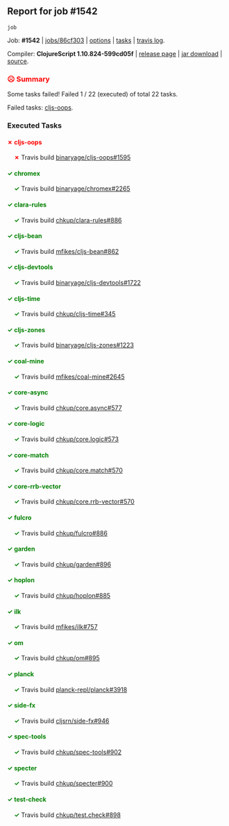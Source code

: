 ## Report for job #1542
```
job
```


Job: **#1542** | [jobs/86cf303](https://github.com/cljs-oss/canary/commit/86cf3031a37881a9fc02788bd5931b77eac922c3) | [options](options.edn) | [tasks](tasks.edn) | [travis log](https://travis-ci.org/cljs-oss/canary/builds/728954056).

Compiler: **ClojureScript 1.10.824-599cd05f** | [release page](https://github.com/cljs-oss/canary/releases/tag/r1.10.824-599cd05f) | [jar download](https://github.com/cljs-oss/canary/releases/download/r1.10.824-599cd05f/clojurescript-1.10.824-599cd05f.jar) | [source](https://github.com/clojure/clojurescript/commit/599cd05fd271b4ce672e8a6124f0f785b1b3b2d0).

### <b style='color:red'>☹ Summary</b>

Some tasks failed! Failed 1 / 22 (executed) of total 22 tasks.

Failed tasks: [cljs-oops](#-cljs-oops).

### Executed Tasks

#### <b style='color:red'>&#x2717; cljs-oops</b>
&nbsp;&nbsp;&nbsp;&nbsp;<b style='color:red'>&#x2717;</b> Travis build [binaryage/cljs-oops#1595](https://travis-ci.org/binaryage/cljs-oops/builds/728954519)<br>

#### <b style='color:green'>&#x2713; chromex</b>
&nbsp;&nbsp;&nbsp;&nbsp;<b style='color:green'>&#x2713;</b> Travis build [binaryage/chromex#2265](https://travis-ci.org/binaryage/chromex/builds/728954500)<br>

#### <b style='color:green'>&#x2713; clara-rules</b>
&nbsp;&nbsp;&nbsp;&nbsp;<b style='color:green'>&#x2713;</b> Travis build [chkup/clara-rules#886](https://travis-ci.org/chkup/clara-rules/builds/728954502)<br>

#### <b style='color:green'>&#x2713; cljs-bean</b>
&nbsp;&nbsp;&nbsp;&nbsp;<b style='color:green'>&#x2713;</b> Travis build [mfikes/cljs-bean#862](https://travis-ci.org/mfikes/cljs-bean/builds/728954506)<br>

#### <b style='color:green'>&#x2713; cljs-devtools</b>
&nbsp;&nbsp;&nbsp;&nbsp;<b style='color:green'>&#x2713;</b> Travis build [binaryage/cljs-devtools#1722](https://travis-ci.org/binaryage/cljs-devtools/builds/728954508)<br>

#### <b style='color:green'>&#x2713; cljs-time</b>
&nbsp;&nbsp;&nbsp;&nbsp;<b style='color:green'>&#x2713;</b> Travis build [chkup/cljs-time#345](https://travis-ci.org/chkup/cljs-time/builds/728954534)<br>

#### <b style='color:green'>&#x2713; cljs-zones</b>
&nbsp;&nbsp;&nbsp;&nbsp;<b style='color:green'>&#x2713;</b> Travis build [binaryage/cljs-zones#1223](https://travis-ci.org/binaryage/cljs-zones/builds/728954544)<br>

#### <b style='color:green'>&#x2713; coal-mine</b>
&nbsp;&nbsp;&nbsp;&nbsp;<b style='color:green'>&#x2713;</b> Travis build [mfikes/coal-mine#2645](https://travis-ci.org/mfikes/coal-mine/builds/728954549)<br>

#### <b style='color:green'>&#x2713; core-async</b>
&nbsp;&nbsp;&nbsp;&nbsp;<b style='color:green'>&#x2713;</b> Travis build [chkup/core.async#577](https://travis-ci.org/chkup/core.async/builds/728954555)<br>

#### <b style='color:green'>&#x2713; core-logic</b>
&nbsp;&nbsp;&nbsp;&nbsp;<b style='color:green'>&#x2713;</b> Travis build [chkup/core.logic#573](https://travis-ci.org/chkup/core.logic/builds/728954557)<br>

#### <b style='color:green'>&#x2713; core-match</b>
&nbsp;&nbsp;&nbsp;&nbsp;<b style='color:green'>&#x2713;</b> Travis build [chkup/core.match#570](https://travis-ci.org/chkup/core.match/builds/728954563)<br>

#### <b style='color:green'>&#x2713; core-rrb-vector</b>
&nbsp;&nbsp;&nbsp;&nbsp;<b style='color:green'>&#x2713;</b> Travis build [chkup/core.rrb-vector#570](https://travis-ci.org/chkup/core.rrb-vector/builds/728954571)<br>

#### <b style='color:green'>&#x2713; fulcro</b>
&nbsp;&nbsp;&nbsp;&nbsp;<b style='color:green'>&#x2713;</b> Travis build [chkup/fulcro#886](https://travis-ci.org/chkup/fulcro/builds/728954573)<br>

#### <b style='color:green'>&#x2713; garden</b>
&nbsp;&nbsp;&nbsp;&nbsp;<b style='color:green'>&#x2713;</b> Travis build [chkup/garden#896](https://travis-ci.org/chkup/garden/builds/728954579)<br>

#### <b style='color:green'>&#x2713; hoplon</b>
&nbsp;&nbsp;&nbsp;&nbsp;<b style='color:green'>&#x2713;</b> Travis build [chkup/hoplon#885](https://travis-ci.org/chkup/hoplon/builds/728954646)<br>

#### <b style='color:green'>&#x2713; ilk</b>
&nbsp;&nbsp;&nbsp;&nbsp;<b style='color:green'>&#x2713;</b> Travis build [mfikes/ilk#757](https://travis-ci.org/mfikes/ilk/builds/728954652)<br>

#### <b style='color:green'>&#x2713; om</b>
&nbsp;&nbsp;&nbsp;&nbsp;<b style='color:green'>&#x2713;</b> Travis build [chkup/om#895](https://travis-ci.org/chkup/om/builds/728954589)<br>

#### <b style='color:green'>&#x2713; planck</b>
&nbsp;&nbsp;&nbsp;&nbsp;<b style='color:green'>&#x2713;</b> Travis build [planck-repl/planck#3918](https://travis-ci.org/planck-repl/planck/builds/728954628)<br>

#### <b style='color:green'>&#x2713; side-fx</b>
&nbsp;&nbsp;&nbsp;&nbsp;<b style='color:green'>&#x2713;</b> Travis build [cljsrn/side-fx#946](https://travis-ci.org/cljsrn/side-fx/builds/728954660)<br>

#### <b style='color:green'>&#x2713; spec-tools</b>
&nbsp;&nbsp;&nbsp;&nbsp;<b style='color:green'>&#x2713;</b> Travis build [chkup/spec-tools#902](https://travis-ci.org/chkup/spec-tools/builds/728954609)<br>

#### <b style='color:green'>&#x2713; specter</b>
&nbsp;&nbsp;&nbsp;&nbsp;<b style='color:green'>&#x2713;</b> Travis build [chkup/specter#900](https://travis-ci.org/chkup/specter/builds/728954598)<br>

#### <b style='color:green'>&#x2713; test-check</b>
&nbsp;&nbsp;&nbsp;&nbsp;<b style='color:green'>&#x2713;</b> Travis build [chkup/test.check#898](https://travis-ci.org/chkup/test.check/builds/728954615)<br>